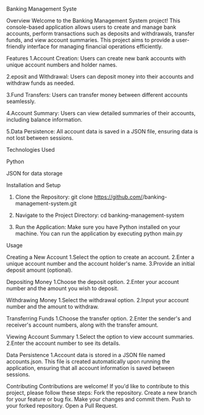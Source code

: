 Banking Management Syste

Overview
Welcome to the Banking Management System project! This console-based application allows users to create and manage bank accounts, perform transactions such as deposits and withdrawals, transfer funds, and view account summaries. This project aims to provide a user-friendly interface for managing financial operations efficiently.

Features
1.Account Creation: Users can create new bank accounts with unique account numbers and holder names.

2.eposit and Withdrawal: Users can deposit money into their accounts and withdraw funds as needed.

3.Fund Transfers: Users can transfer money between different accounts seamlessly.

4.Account Summary: Users can view detailed summaries of their accounts, including balance information.

5.Data Persistence: All account data is saved in a JSON file, ensuring data is not lost between sessions.

Technologies Used

Python

JSON for data storage

Installation and Setup
1. Clone the Repository:
git clone https://github.com/<your-github-username>/banking-management-system.git

2. Navigate to the Project Directory:
cd banking-management-system

3. Run the Application:
Make sure you have Python installed on your machine. You can run the application by executing
python main.py

Usage

Creating a New Account
1.Select the option to create an account.
2.Enter a unique account number and the account holder's name.
3.Provide an initial deposit amount (optional).

Depositing Money
1.Choose the deposit option.
2.Enter your account number and the amount you wish to deposit.

Withdrawing Money
1.Select the withdrawal option.
2.Input your account number and the amount to withdraw.

Transferring Funds
1.Choose the transfer option.
2.Enter the sender's and receiver's account numbers, along with the transfer amount.

Viewing Account Summary
1.Select the option to view account summaries.
2.Enter the account number to see its details.

Data Persistence
1.Account data is stored in a JSON file named accounts.json. This file is created automatically upon running the application, ensuring that all account information is saved between sessions.

Contributing
Contributions are welcome! If you'd like to contribute to this project, please follow these steps:
Fork the repository.
Create a new branch for your feature or bug fix.
Make your changes and commit them.
Push to your forked repository.
Open a Pull Request.
